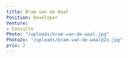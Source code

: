 ```yaml
---
title: Bram van de Waal
Position: Developer
Venture:
- Consulto
Photo: "/uploads/bram-van-de-waal.jpg"
Photo2x: "/uploads/bram-van-de-waal@2x.jpg"
prio: 2
---
```


